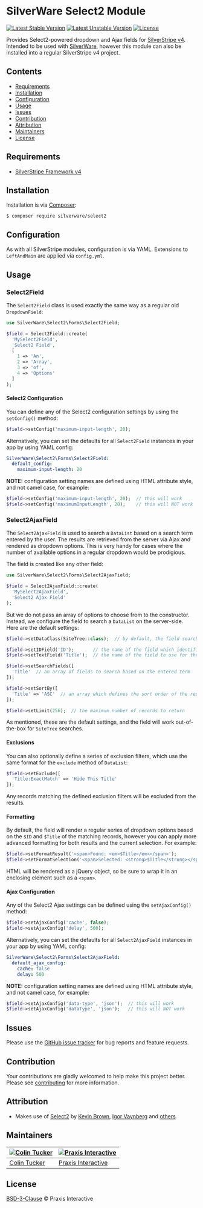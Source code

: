 # SilverWare Select2 Module

[![Latest Stable Version](https://poser.pugx.org/silverware/select2/v/stable)](https://packagist.org/packages/silverware/select2)
[![Latest Unstable Version](https://poser.pugx.org/silverware/select2/v/unstable)](https://packagist.org/packages/silverware/select2)
[![License](https://poser.pugx.org/silverware/select2/license)](https://packagist.org/packages/silverware/select2)

Provides Select2-powered dropdown and Ajax fields for [SilverStripe v4][silverstripe-framework]. Intended to be used
with [SilverWare][silverware], however this module can also be installed into a regular SilverStripe v4 project.

## Contents

- [Requirements](#requirements)
- [Installation](#installation)
- [Configuration](#configuration)
- [Usage](#usage)
- [Issues](#issues)
- [Contribution](#contribution)
- [Attribution](#attribution)
- [Maintainers](#maintainers)
- [License](#license)

## Requirements

- [SilverStripe Framework v4][silverstripe-framework]

## Installation

Installation is via [Composer][composer]:

```
$ composer require silverware/select2
```

## Configuration

As with all SilverStripe modules, configuration is via YAML. Extensions to `LeftAndMain` are applied via `config.yml`.

## Usage

### Select2Field

The `Select2Field` class is used exactly the same way as a regular old `DropdownField`:

```php
use SilverWare\Select2\Forms\Select2Field;

$field = Select2Field::create(
  'MySelect2Field',
  'Select2 Field',
  [
    1 => 'An',
    2 => 'Array',
    3 => 'of',
    4 => 'Options'
  ]
);
```

#### Select2 Configuration

You can define any of the Select2 configuration settings by using the `setConfig()` method:

```php
$field->setConfig('maximum-input-length', 20);
```

Alternatively, you can set the defaults for all `Select2Field` instances in your app by using YAML config:

```yaml
SilverWare\Select2\Forms\Select2Field:
  default_config:
    maximum-input-length: 20
```

**NOTE:** configuration setting names are defined using HTML attribute style, and not camel case, for example:

```php
$field->setConfig('maximum-input-length', 20);  // this will work
$field->setConfig('maximumInputLength', 20);    // this will NOT work
```

### Select2AjaxField

The `Select2AjaxField` is used to search a `DataList` based on a search term entered by the user. The results are
retrieved from the server via Ajax and rendered as dropdown options. This is very handy for cases where the number of
available options in a regular dropdown would be prodigious.

The field is created like any other field:

```php
use SilverWare\Select2\Forms\Select2AjaxField;

$field = Select2AjaxField::create(
  'MySelect2AjaxField',
  'Select2 Ajax Field'
);
```

But we do not pass an array of options to choose from to the constructor. Instead, we configure the field to search
a `DataList` on the server-side. Here are the default settings:

```php
$field->setDataClass(SiteTree::class);  // by default, the field searches for SiteTree records

$field->setIDField('ID');       // the name of the field which identifies the record
$field->setTextField('Title');  // the name of the field to use for the option text

$field->setSearchFields([
  'Title'  // an array of fields to search based on the entered term
]);

$field->setSortBy([
  'Title' => 'ASC'  // an array which defines the sort order of the results
]);

$field->setLimit(256);  // the maximum number of records to return
```

As mentioned, these are the default settings, and the field will work out-of-the-box for `SiteTree` searches.

#### Exclusions

You can also optionally define a series of exclusion filters, which use the same format for the `exclude` method of
`DataList`:

```php
$field->setExclude([
  'Title:ExactMatch' => 'Hide This Title'
]);
```

Any records matching the defined exclusion filters will be excluded from the results.

#### Formatting

By default, the field will render a regular series of dropdown options based on the `$ID` and `$Title` of the matching
records, however you can apply more advanced formatting for both results and the current selection. For example:

```php
$field->setFormatResult('<span>Found: <em>$Title</em></span>');
$field->setFormatSelection('<span>Selected: <strong>$Title</strong></span>');
```

HTML will be rendered as a jQuery object, so be sure to wrap it in an enclosing element such as a `<span>`.

#### Ajax Configuration

Any of the Select2 Ajax settings can be defined using the `setAjaxConfig()` method:

```php
$field->setAjaxConfig('cache', false);
$field->setAjaxConfig('delay', 500);
```

Alternatively, you can set the defaults for all `Select2AjaxField` instances in your app by using YAML config:

```yaml
SilverWare\Select2\Forms\Select2AjaxField:
  default_ajax_config:
    cache: false
    delay: 500
```

**NOTE:** configuration setting names are defined using HTML attribute style, and not camel case, for example:

```php
$field->setAjaxConfig('data-type', 'json');  // this will work
$field->setAjaxConfig('dataType', 'json');   // this will NOT work
```

## Issues

Please use the [GitHub issue tracker][issues] for bug reports and feature requests.

## Contribution

Your contributions are gladly welcomed to help make this project better.
Please see [contributing](CONTRIBUTING.md) for more information.

## Attribution

- Makes use of [Select2][select2] by [Kevin Brown](https://github.com/kevin-brown),
  [Igor Vaynberg](https://github.com/ivaynberg) and [others](https://github.com/select2/select2/graphs/contributors).

## Maintainers

[![Colin Tucker](https://avatars3.githubusercontent.com/u/1853705?s=144)](https://github.com/colintucker) | [![Praxis Interactive](https://avatars2.githubusercontent.com/u/1782612?s=144)](https://www.praxis.net.au)
---|---
[Colin Tucker](https://github.com/colintucker) | [Praxis Interactive](https://www.praxis.net.au)

## License

[BSD-3-Clause](LICENSE.md) &copy; Praxis Interactive

[silverware]: https://github.com/praxisnetau/silverware
[silverware-select2]: https://github.com/praxisnetau/silverware-select2
[composer]: https://getcomposer.org
[silverstripe-framework]: https://github.com/silverstripe/silverstripe-framework
[issues]: https://github.com/praxisnetau/silverware-select2/issues
[select2]: https://github.com/select2/select2
